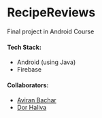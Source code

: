 # RecipeReviews
Final project in Android Course

#### Tech Stack:
* Android (using Java)
* Firebase

#### Collaborators:
* [Aviran Bachar][aviran-github-link]
* [Dor Haliva][dor-github-link]

[//]: #
[aviran-github-link]: <https://github.com/AviranBac>
[dor-github-link]: <https://github.com/dorhaliva>
